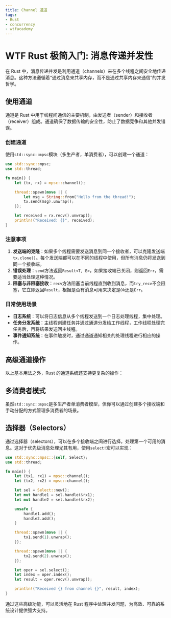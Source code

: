 ```yaml
---
title: Channel 通道
tags:
- Rust
- concurrency
- wtfacademy
---
```


# WTF Rust 极简入门: 消息传递并发性

在 Rust 中，消息传递并发是利用通道（channels）来在多个线程之间安全地传递消息。这种方法遵循着“通过消息来共享内存，而不是通过共享内存来通信”的并发哲学。

## 使用通道

通道是 Rust 中用于线程间通信的主要机制，由发送者（sender）和接收者（receiver）组成。通道确保了数据传输的安全性，防止了数据竞争和其他并发错误。

### 创建通道

使用`std::sync::mpsc`模块（多生产者，单消费者），可以创建一个通道：

```rust
use std::sync::mpsc;
use std::thread;

fn main() {
    let (tx, rx) = mpsc::channel();

    thread::spawn(move || {
        let msg = String::from("Hello from the thread!");
        tx.send(msg).unwrap();
    });

    let received = rx.recv().unwrap();
    println!("Received: {}", received);
}
```

### 注意事项

1. **发送端的克隆**：如果多个线程需要发送消息到同一个接收者，可以克隆发送端`tx.clone()`。每个发送端都可以在不同的线程中使用，但所有消息仍将发送到同一个接收端。
2. **错误处理**：`send`方法返回`Result<T, E>`，如果接收端已关闭，则返回`Err`，需要适当处理这种情况。
3. **阻塞与非阻塞接收**：`recv`方法阻塞当前线程直到收到消息，而`try_recv`不会阻塞，它立即返回`Result`，根据是否有消息可用来决定是`Ok`还是`Err`。

### 日常使用场景

- **日志系统**：可以将日志信息从多个线程发送到一个日志处理线程，集中处理。
- **任务分发系统**：主线程创建任务并通过通道分发给工作线程，工作线程处理完任务后，再将结果发送回主线程。
- **事件通知系统**：在事件触发时，通过通道通知相关的处理线程进行相应的操作。

## 高级通道操作

以上基本用法之外，Rust 的通道系统还支持更复杂的操作：

## 多消费者模式

虽然`std::sync::mpsc`是多生产者单消费者模型，但你可以通过创建多个接收端和手动分配的方式管理多消费者的场景。

## 选择器（Selectors）

通过选择器（selectors），可以在多个接收端之间进行选择，处理第一个可用的消息。这对于优先级消息处理尤其有用，使用`select!`宏可以实现：

```rust
use std::sync::mpsc::{self, Select};
use std::thread;

fn main() {
    let (tx1, rx1) = mpsc::channel();
    let (tx2, rx2) = mpsc::channel();

    let sel = Select::new();
    let mut handle1 = sel.handle(&rx1);
    let mut handle2 = sel.handle(&rx2);

    unsafe {
        handle1.add();
        handle2.add();
    }

    thread::spawn(move || {
        tx1.send(1).unwrap();
    });

    thread::spawn(move || {
        tx2.send(2).unwrap();
    });

    let oper = sel.select();
    let index = oper.index();
    let result = oper.recv().unwrap();

    println!("Received {} from channel {}", result, index);
}
```

通过这些高级功能，可以灵活地在 Rust 程序中处理并发问题，为高效、可靠的系统设计提供强大支持。